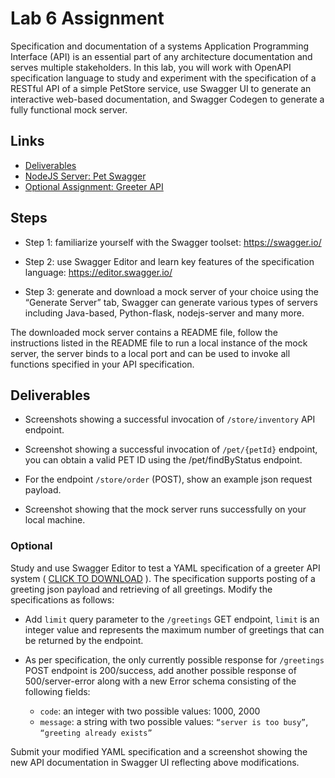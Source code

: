 # Lab 6 Assignment
Specification and documentation of a systems Application Programming Interface (API) is an essential part of any architecture documentation and serves multiple stakeholders. In this lab, you will work with OpenAPI specification language to study and experiment with the specification of a RESTful API of a simple PetStore service, use Swagger UI to generate an interactive web-based documentation, and Swagger Codegen to generate a fully functional mock server.

## Links

- [Deliverables](./DELIVERABLES.md)
- [NodeJS Server: Pet Swagger](./nodejs-server)
- [Optional Assignment: Greeter API](./greeter-api)

## Steps

  - Step 1: familiarize yourself with the Swagger toolset: https://swagger.io/

  - Step 2: use Swagger Editor and learn key features of the specification language: https://editor.swagger.io/

  - Step 3: generate and download a mock server of your choice using the “Generate Server” tab, Swagger can generate various types of servers including Java-based, Python-flask, nodejs-server and many more.

The downloaded mock server contains a README file, follow the instructions listed in the README file to run a local instance of the mock server, the server binds to a local port and can be used to invoke all functions specified in your API specification.

## Deliverables

  - Screenshots showing a successful invocation of `/store/inventory` API endpoint.

  - Screenshot showing a successful invocation of `/pet/{petId}` endpoint, you can obtain a valid PET ID using the /pet/findByStatus endpoint.

  - For the endpoint `/store/order` (POST), show an example json request payload.

  - Screenshot showing that the mock server runs successfully on your local machine.

### Optional

Study and use Swagger Editor to test a YAML specification of a greeter API system ( [CLICK TO DOWNLOAD](https://lewisuniversity.blackboard.com/bbcswebdav/pid-4800775-dt-content-rid-44449139_1/xid-44449139_1) ). The specification supports posting of a greeting json payload and retrieving of all greetings. Modify the specifications as follows:

  - Add `limit` query parameter to the `/greetings` GET endpoint, `limit` is an integer value and represents the maximum number of greetings that can be returned by the endpoint.

  - As per specification, the only currently possible response for `/greetings` POST endpoint is 200/success, add another possible response of 500/server-error along with a new Error schema consisting of the following fields:

    - `code`: an integer with two possible values: 1000, 2000
    - `message`: a string with two possible values: `“server is too busy”`, `“greeting already exists”`
 
Submit your modified YAML specification and a screenshot showing the new API documentation in Swagger UI reflecting above modifications.
